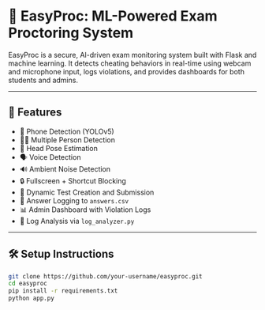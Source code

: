 # 🧠 EasyProc: ML-Powered Exam Proctoring System

EasyProc is a secure, AI-driven exam monitoring system built with Flask and machine learning. It detects cheating behaviors in real-time using webcam and microphone input, logs violations, and provides dashboards for both students and admins.

---

## 🚀 Features

- 📱 Phone Detection (YOLOv5)
- 🧍‍♂️ Multiple Person Detection
- 🧠 Head Pose Estimation
- 🗣️ Voice Detection
- 🔊 Ambient Noise Detection
- 🔒 Fullscreen + Shortcut Blocking
- 🧪 Dynamic Test Creation and Submission
- 🧾 Answer Logging to `answers.csv`
- 📊 Admin Dashboard with Violation Logs
- 🧾 Log Analysis via `log_analyzer.py`

---

## 🛠️ Setup Instructions

```bash
git clone https://github.com/your-username/easyproc.git
cd easyproc
pip install -r requirements.txt
python app.py
